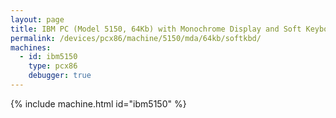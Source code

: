 ```yaml
---
layout: page
title: IBM PC (Model 5150, 64Kb) with Monochrome Display and Soft Keyboard
permalink: /devices/pcx86/machine/5150/mda/64kb/softkbd/
machines:
  - id: ibm5150
    type: pcx86
    debugger: true
---
```


{% include machine.html id="ibm5150" %}
